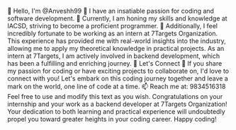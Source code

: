 👋 Hello, I'm @Anveshh99
👀 I have an insatiable passion for coding and software development.
🌱 Currently, I am honing my skills and knowledge at IACSD, striving to become a proficient programmer.
💼 Additionally, I feel incredibly fortunate to be working as an intern at 7Targets Organization. This experience has provided me with real-world insights into the industry, allowing me to apply my theoretical knowledge in practical projects. As an intern at 7Targets, I am actively involved in backend development, which has been a fulfilling and enriching journey.
🤝 Let's Connect 🤝
If you share my passion for coding or have exciting projects to collaborate on, I'd love to connect with you! Let's embark on this coding journey together and leave a mark on the world, one line of code at a time.
📫 Reach me at: 9834516318
Feel free to use and modify this text as you wish. Congratulations on your internship and your work as a backend developer at 7Targets Organization! Your dedication to both learning and practical experience will undoubtedly propel you toward greater heights in your coding career. Happy coding!
